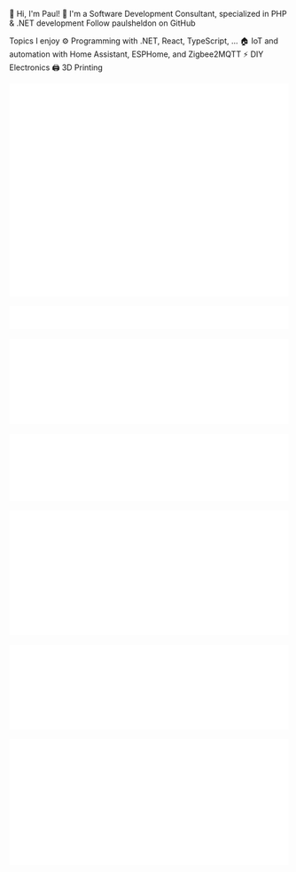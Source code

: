 👋 Hi, I'm Paul!
👔 I'm a Software Development Consultant, specialized in PHP & .NET development
Follow paulsheldon on GitHub  

Topics I enjoy
⚙️ Programming with .NET, React, TypeScript, ...
🏠 IoT and automation with Home Assistant, ESPHome, and Zigbee2MQTT
⚡ DIY Electronics
🖨️ 3D Printing

![Metrics](/metrics.base.svg)

![Metrics](/metrics.plugin.habits.charts.svg)

![Metrics](/metrics.plugin.languages.indepth.svg)

![Metrics](/metrics.plugin.reactions.svg)

![Metrics](/metrics.plugin.calendar.full.svg)

![Metrics](/metrics.plugin.languages.indepth.svg)

![Metrics](/metrics.plugin.achievements.compact.svg)



